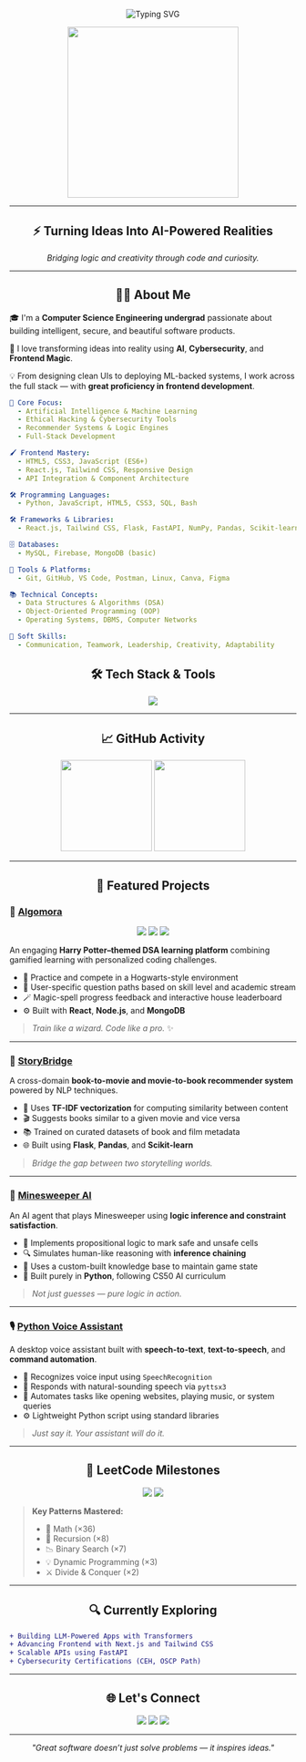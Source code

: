<!-- ✨ Animated Hero Section -->
<p align="center">
  <img src="https://readme-typing-svg.demolab.com?font=Fira+Code&size=28&pause=1000&color=00F7FF&center=true&vCenter=true&width=800&lines=Hey%20I'm%20Chinmay%20Vuppu!;CSE%20Student%20%7C%20AI%20+%20Cybersecurity%20Explorer;Welcome%20to%20my%20Dev%20Realm!%20%F0%9F%9A%80" alt="Typing SVG" />
</p>

<p align="center">
  <img src="https://media.tenor.com/qJ5evVs-_uUAAAAC/coding.gif" width="300" />
</p>

---

<h2 align="center">⚡ Turning Ideas Into AI-Powered Realities</h2>
<p align="center"><em>Bridging logic and creativity through code and curiosity.</em></p>

---

<h2 align="center">👨‍💻 About Me</h2>

🎓 I'm a **Computer Science Engineering undergrad** passionate about building intelligent, secure, and beautiful software products.

🧠 I love transforming ideas into reality using **AI**, **Cybersecurity**, and **Frontend Magic**.

💡 From designing clean UIs to deploying ML-backed systems, I work across the full stack — with **great proficiency in frontend development**.

```yaml
💼 Core Focus:
  - Artificial Intelligence & Machine Learning
  - Ethical Hacking & Cybersecurity Tools
  - Recommender Systems & Logic Engines
  - Full-Stack Development 

🖌️ Frontend Mastery:
  - HTML5, CSS3, JavaScript (ES6+)
  - React.js, Tailwind CSS, Responsive Design
  - API Integration & Component Architecture

🛠️ Programming Languages:
  - Python, JavaScript, HTML5, CSS3, SQL, Bash

🛠️ Frameworks & Libraries:
  - React.js, Tailwind CSS, Flask, FastAPI, NumPy, Pandas, Scikit-learn

🗄️ Databases:
  - MySQL, Firebase, MongoDB (basic)

🧰 Tools & Platforms:
  - Git, GitHub, VS Code, Postman, Linux, Canva, Figma

📚 Technical Concepts:
  - Data Structures & Algorithms (DSA)
  - Object-Oriented Programming (OOP)
  - Operating Systems, DBMS, Computer Networks

💬 Soft Skills:
  - Communication, Teamwork, Leadership, Creativity, Adaptability
```
<h2 align="center">🛠️ Tech Stack & Tools</h2>

<p align="center">
  <img src="https://skillicons.dev/icons?i=html,css,js,react,tailwind,python,flask,fastapi,scikit-learn,tensorflow,git,github,postman,vscode,linux" />
</p>

---

<h2 align="center">📈 GitHub Activity</h2>

<p align="center">
  <img src="https://github-readme-stats.vercel.app/api?username=Chin-may02&theme=tokyonight&show_icons=true&count_private=true&hide=issues" height="160px"/>
  <img src="https://github-readme-stats.vercel.app/api/top-langs/?username=Chin-may02&layout=compact&theme=tokyonight" height="160px"/>
</p>

---

<h2 align="center">🚀 Featured Projects</h2>

### 🔮 [Algomora](https://github.com/Dumbledore-s-Army-DA/Algomora)

<p align="center">
  <img src="https://img.shields.io/badge/Theme-Hogwarts_Based-brightgreen?style=for-the-badge&logo=magic-the-gathering&logoColor=white"/>
  <img src="https://img.shields.io/badge/DSA-Mastery-orange?style=for-the-badge&logo=leetcode&logoColor=white"/>
  <img src="https://img.shields.io/badge/Mode-Practice_+_Competition-blueviolet?style=for-the-badge"/>
</p>

An engaging **Harry Potter–themed DSA learning platform** combining gamified learning with personalized coding challenges.

- 🧙 Practice and compete in a Hogwarts-style environment  
- 🧠 User-specific question paths based on skill level and academic stream  
- 🪄 Magic-spell progress feedback and interactive house leaderboard  
- ⚙️ Built with **React**, **Node.js**, and **MongoDB**

> _Train like a wizard. Code like a pro._ ✨

---

### 🌉 [StoryBridge](https://github.com/RhiyaBhat/StoryBridge)

A cross-domain **book-to-movie and movie-to-book recommender system** powered by NLP techniques.

- 🧠 Uses **TF-IDF vectorization** for computing similarity between content  
- 🎬 Suggests books similar to a given movie and vice versa  
- 📚 Trained on curated datasets of book and film metadata  
- 🌐 Built using **Flask**, **Pandas**, and **Scikit-learn**

> _Bridge the gap between two storytelling worlds._

---

### 🧠 [Minesweeper AI](https://github.com/Chin-may02/MINESWEEPERAI)

An AI agent that plays Minesweeper using **logic inference and constraint satisfaction**.

- 🧩 Implements propositional logic to mark safe and unsafe cells  
- 🔍 Simulates human-like reasoning with **inference chaining**  
- 🧠 Uses a custom-built knowledge base to maintain game state  
- 🐍 Built purely in **Python**, following CS50 AI curriculum

> _Not just guesses — pure logic in action._

---

### 🎙️ [Python Voice Assistant](https://github.com/Chin-may02/Python-Voice-Assistant-Suryanshsk)

A desktop voice assistant built with **speech-to-text**, **text-to-speech**, and **command automation**.

- 🎤 Recognizes voice input using `SpeechRecognition`  
- 📢 Responds with natural-sounding speech via `pyttsx3`  
- 🧰 Automates tasks like opening websites, playing music, or system queries  
- ⚙️ Lightweight Python script using standard libraries

> _Just say it. Your assistant will do it._

---

<h2 align="center">🔢 LeetCode Milestones</h2>

<p align="center">
  <img src="https://img.shields.io/badge/LeetCode-68+_Python_Solves-yellow?style=for-the-badge&logo=leetcode&logoColor=black" />
  <img src="https://img.shields.io/badge/50_Day_Streak🔥-blue?style=for-the-badge&logo=leetcode&logoColor=white" />
</p>

> **Key Patterns Mastered:**
> - 🧮 Math (×36)
> - 🔁 Recursion (×8)
> - 📉 Binary Search (×7)
> - 💡 Dynamic Programming (×3)
> - ⚔️ Divide & Conquer (×2)

---

<h2 align="center">🔍 Currently Exploring</h2>

```diff
+ Building LLM-Powered Apps with Transformers
+ Advancing Frontend with Next.js and Tailwind CSS
+ Scalable APIs using FastAPI
+ Cybersecurity Certifications (CEH, OSCP Path)
```

---

<h2 align="center">🌐 Let's Connect</h2>

<p align="center">
  <a href="mailto:chinmayvuppu@gmail.com"><img src="https://img.shields.io/badge/Gmail-D14836?style=for-the-badge&logo=gmail&logoColor=white"/></a>
  <a href="https://www.linkedin.com/in/vuppu-chinmay/"><img src="https://img.shields.io/badge/LinkedIn-0A66C2?style=for-the-badge&logo=linkedin&logoColor=white"/></a>
  <a href="https://github.com/Chin-may02"><img src="https://img.shields.io/badge/GitHub-181717?style=for-the-badge&logo=github&logoColor=white"/></a>
</p>

---

<p align="center"><em>"Great software doesn’t just solve problems — it inspires ideas."</em></p>

